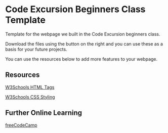 # Code Excursion Beginners Class Template

Template for the webpage we built in the Code Excursion beginners class.

Download the files using the button on the right and you can use these as a basis for your future projects.

You can use the resources below to add more features to your webpage.

## Resources

[W3Schools HTML Tags](https://www.w3schools.com/tags/)

[W3Schools CSS Styling](https://www.w3schools.com/css/)

## Further Online Learning

[freeCodeCamp](https://www.freecodecamp.org/)
